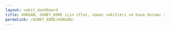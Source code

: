 ```yaml
---
layout: vakit_dashboard
title: GUNSAN, GUNEY_KORE için iftar, namaz vakitleri ve hava durumu - ilçe/eyalet seç
permalink: /GUNEY_KORE/GUNSAN/
---
```


<script type="text/javascript">
  var GLOBAL_COUNTRY = 'GUNEY_KORE';
  var GLOBAL_CITY = 'GUNSAN';
  var GLOBAL_STATE = '';
  var lat = 72;
  var lon = 21;
</script>

